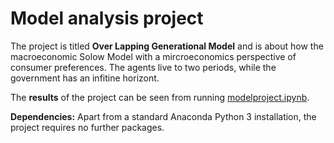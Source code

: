 # Model analysis project

The project is titled **Over Lapping Generational Model** and is about how the macroeconomic Solow Model with a mircroeconomics perspective of consumer preferences. The agents live to two periods, while the government has an infitine horizont.

The **results** of the project can be seen from running [modelproject.ipynb](modelproject.ipynb).

**Dependencies:** Apart from a standard Anaconda Python 3 installation, the project requires no further packages.